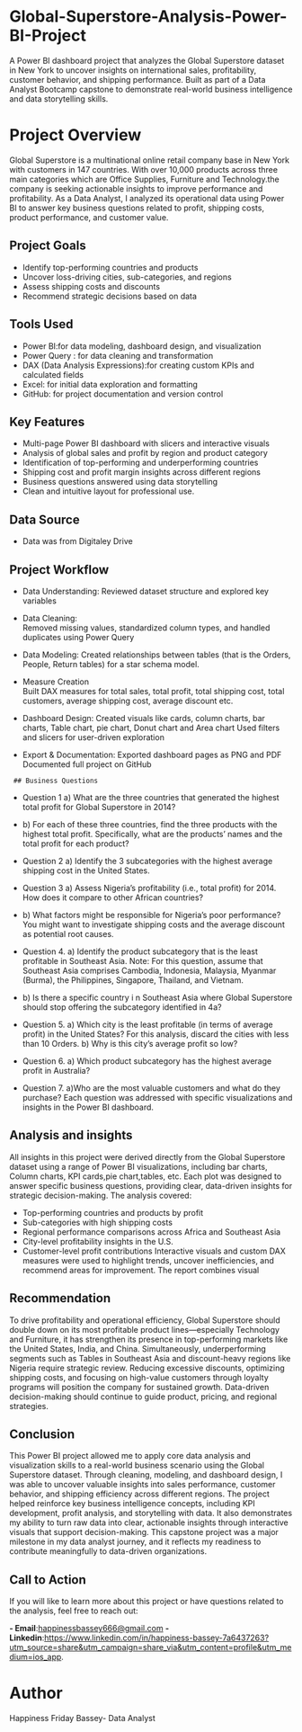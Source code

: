 # Global-Superstore-Analysis-Power-BI-Project
A Power BI dashboard project that analyzes the Global Superstore dataset in New York  to uncover insights on international sales, profitability, customer behavior, and shipping performance. Built as part of a Data Analyst Bootcamp capstone to demonstrate real-world business intelligence and data storytelling skills.

# Project Overview
Global Superstore is a multinational online retail company base in New York with customers in 147 countries. With over 10,000 products across three main categories which are Office Supplies, Furniture and Technology.the company is seeking actionable insights to improve performance and profitability.
As a Data Analyst, I analyzed its operational data using Power BI to answer key business questions related to profit, shipping costs, product performance, and customer value.

## Project Goals
- Identify top-performing countries and products
- Uncover loss-driving cities, sub-categories, and regions
- Assess shipping costs and discounts
- Recommend strategic decisions based on data

## Tools Used
- Power BI:for data modeling, dashboard design, and visualization
- Power Query : for data cleaning and transformation
- DAX (Data Analysis Expressions):for creating custom KPIs and calculated fields
- Excel: for initial data exploration and formatting
- GitHub: for project documentation and version control

## Key Features
- Multi-page Power BI dashboard with slicers and interactive visuals
- Analysis of global sales and profit by region and product category
- Identification of top-performing and underperforming countries
- Shipping cost and profit margin insights across different regions
- Business questions answered using data storytelling
- Clean and intuitive layout for professional use.
  
## Data Source
- Data was from Digitaley Drive 
   
## Project Workflow
  -  Data Understanding: 
   Reviewed dataset structure and explored key variables

 -   Data Cleaning:  
   Removed missing values, standardized column types, and handled duplicates using Power Query

 -   Data Modeling: 
   Created relationships between tables (that is the Orders, People, Return tables) for a star schema model.
   - Measure Creation  
   Built DAX measures for total sales, total profit, total shipping cost, total customers, average shipping cost, average discount etc.

 -    Dashboard Design: 
     Created visuals like cards, column charts, bar charts,  Table chart, pie chart, Donut chart and Area chart
     Used filters and slicers for user-driven exploration

 -    Export & Documentation: 
     Exported dashboard pages as PNG and PDF
     Documented full project on GitHub
     
     ## Business Questions 
-  Question 1
a) What are the three countries that generated the highest total profit for Global Superstore in 2014?

- b) For each of these three countries, find the three products with the highest total profit. Specifically,
what are the products’ names and the total profit for each product?

- Question 2
a) Identify the 3 subcategories with the highest average shipping cost in the United States.
- Question 3
a) Assess Nigeria’s profitability (i.e., total profit) for 2014. How does it compare to other African
countries?

- b) What factors might be responsible for Nigeria’s poor performance? You might want to investigate
shipping costs and the average discount as potential root causes.

- Question 4.
a) Identify the product subcategory that is the least profitable in Southeast Asia.
Note: For this question, assume that Southeast Asia comprises Cambodia, Indonesia, Malaysia, Myanmar
(Burma), the Philippines, Singapore, Thailand, and Vietnam.

- b) Is there a specific country i n Southeast Asia where Global Superstore should stop offering the
subcategory identified in 4a?

- Question 5.
a) Which city is the least profitable (in terms of average profit) in the United States? For this analysis,
discard the cities with less than 10 Orders. b) Why is this city’s average profit so low?

- Question 6.
a) Which product subcategory has the highest average profit in Australia?

- Question 7.
a)Who are the most valuable customers and what do they purchase?
Each question was addressed with specific visualizations and insights in the Power BI dashboard.

## Analysis and insights
All insights in this project were derived directly from the Global Superstore dataset using a range of Power BI visualizations, including bar charts, Column charts, KPI cards,pie chart,tables, etc. Each plot was designed to answer specific business questions, providing clear, data-driven insights for strategic decision-making.
The analysis covered:
- Top-performing countries and products by profit
- Sub-categories with high shipping costs
- Regional performance comparisons across Africa and Southeast Asia
- City-level profitability insights in the U.S.
- Customer-level profit contributions
Interactive visuals and custom DAX measures were used to highlight trends, uncover inefficiencies, and recommend areas for improvement. The report combines visual

## Recommendation
To drive profitability and operational efficiency, Global Superstore should double down on its most profitable product lines—especially Technology and Furniture, it has strengthen its presence in top-performing markets like the United States, India, and China. Simultaneously, underperforming segments such as Tables in Southeast Asia and discount-heavy regions like Nigeria require strategic review.
Reducing excessive discounts, optimizing shipping costs, and focusing on high-value customers through loyalty programs will position the company for sustained growth. Data-driven decision-making should continue to guide product, pricing, and regional strategies.

## Conclusion
This Power BI project allowed me to apply core data analysis and visualization skills to a real-world business scenario using the Global Superstore dataset. Through cleaning, modeling, and dashboard design, I was able to uncover valuable insights into sales performance, customer behavior, and shipping efficiency across different regions.
The project helped reinforce key business intelligence concepts, including KPI development, profit analysis, and storytelling with data. It also demonstrates my ability to turn raw data into clear, actionable insights through interactive visuals that support decision-making.
This capstone project was a major milestone in my data analyst journey, and it reflects my readiness to contribute meaningfully to data-driven organizations.

##  Call to Action
If you will like to learn more about this project or have questions related to the analysis, feel free to reach out:

 **- Email**:happinessbassey666@gmail.com
 **- Linkedin**:https://www.linkedin.com/in/happiness-bassey-7a6437263?utm_source=share&utm_campaign=share_via&utm_content=profile&utm_medium=ios_app.


# Author
Happiness Friday Bassey-
Data Analyst







